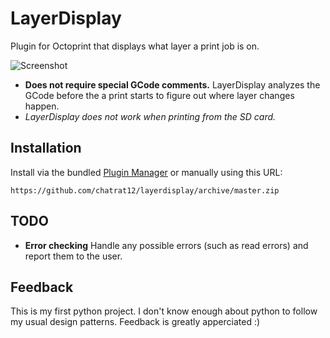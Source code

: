 # LayerDisplay

Plugin for Octoprint that displays what layer a print job is on.

![Screenshot](https://i.imgur.com/v0PFLbV.png)

- **Does not require special GCode comments.** LayerDisplay analyzes the GCode before the a print starts to figure out where layer changes happen.
- *LayerDisplay does not work when printing from the SD card.*

## Installation

Install via the bundled [Plugin Manager](http://docs.octoprint.org/en/master/bundledplugins/pluginmanager.html) or manually using this URL:

    https://github.com/chatrat12/layerdisplay/archive/master.zip
    
## TODO
- **Error checking** Handle any possible errors (such as read errors) and report them to the user.

## Feedback
This is my first python project. I don't know enough about python to follow my usual design patterns. Feedback is greatly apperciated :)
